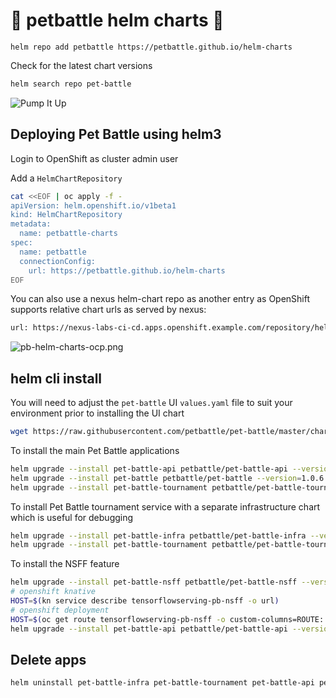 # 🍾 petbattle helm charts 🍾
```
helm repo add petbattle https://petbattle.github.io/helm-charts
```

Check for the latest chart versions
```bash
helm search repo pet-battle
```

![Pump It Up](https://i.pinimg.com/originals/c4/43/fc/c443fcf40abba3f9e098d5bd25ca20be.gif)

## Deploying Pet Battle using helm3

Login to OpenShift as cluster admin user

Add a `HelmChartRepository`

```bash
cat <<EOF | oc apply -f -
apiVersion: helm.openshift.io/v1beta1
kind: HelmChartRepository
metadata:
  name: petbattle-charts
spec:
  name: petbattle
  connectionConfig:
    url: https://petbattle.github.io/helm-charts
EOF
```

You can also use a nexus helm-chart repo as another entry as OpenShift supports relative chart urls as served by nexus:
```bash
url: https://nexus-labs-ci-cd.apps.openshift.example.com/repository/helm-charts
```

![pb-helm-charts-ocp.png](images/pb-helm-charts-ocp.png)

## helm cli install

You will need to adjust the `pet-battle` UI `values.yaml` file to suit your environment prior to installing the UI chart
```bash
wget https://raw.githubusercontent.com/petbattle/pet-battle/master/chart/values.yaml
```

To install the main Pet Battle applications
```bash
helm upgrade --install pet-battle-api petbattle/pet-battle-api --version=1.1.0 --namespace petbattle --create-namespace
helm upgrade --install pet-battle petbattle/pet-battle --version=1.0.6 -f values.yaml --namespace petbattle
helm upgrade --install pet-battle-tournament petbattle/pet-battle-tournament --version=1.0.39 --namespace petbattle
```

To install Pet Battle tournament service with a separate infrastructure chart which is useful for debugging
```bash
helm upgrade --install pet-battle-infra petbattle/pet-battle-infra --version=1.0.31 --set install_cert_util=true --namespace petbattle
helm upgrade --install pet-battle-tournament petbattle/pet-battle-tournament --version=1.0.39 --set tags.infra=false --namespace petbattle
```

To install the NSFF feature
```bash
helm upgrade --install pet-battle-nsff petbattle/pet-battle-nsff --version=0.0.2 --namespace petbattle
# openshift knative
HOST=$(kn service describe tensorflowserving-pb-nsff -o url)
# openshift deployment
HOST=$(oc get route tensorflowserving-pb-nsff -o custom-columns=ROUTE:.spec.host --no-headers)
helm upgrade --install pet-battle-api petbattle/pet-battle-api --version=1.1.0 --set nsff.enabled=true --set nsff.apiHost=${HOST} --namespace petbattle
```

## Delete apps

```bash
helm uninstall pet-battle-infra pet-battle-tournament pet-battle-api pet-battle pet-battle-nsff
```
